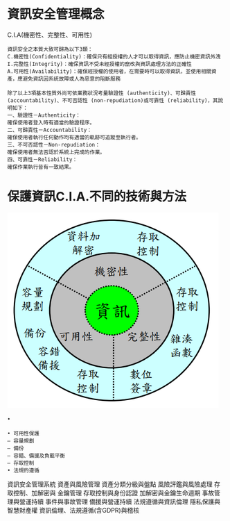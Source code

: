 # 資訊安全管理概念

C.I.A(機密性、完整性、可用性)
```
資訊安全之本質大致可歸為以下3類：
C.機密性(Confidentiality)：確保只有經授權的人才可以取得資訊，應防止機密資訊外洩
I.完整性(Integrity)：確保資訊不受未經授權的竄改與資訊處理方法的正確性
A.可用性(Availability)：確保經授權的使用者，在需要時可以取得資訊，並使用相關資產，應避免資訊因系統故障或人為惡意的阻斷服務

除了以上3項基本性質外尚可依業務狀況考量驗證性 (authenticity)、可歸責性 (accountability)、不可否認性 (non-repudiation)或可靠性 (reliability)，其說明如下：
一、驗證性－Authenticity：
確保使用者登入時有適當的驗證程序。
二、可歸責性－Accountability：
確保使用者執行任何動作均有適當的軌跡可追蹤至執行者。
三、不可否認性－Non-repudiation：
確保使用者無法否認於系統上完成的作業。
四、可靠性－Reliability：
確保作業執行皆有一致結果。
```
# 保護資訊C.I.A.不同的技術與方法
![](保護資訊C.I.A.不同的技術與方法.png)
```
•

• 可用性保護
– 容量規劃
– 備份
– 容錯、備援及負載平衡
– 存取控制
• 法規的遵循
```
資訊安全管理系統
資產與風險管理
資產分類分級與盤點
風險評鑑與風險處理
存取控制、加解密與
金鑰管理
存取控制與身份認證
加解密與金鑰生命週期
事故管理與營運持續
事件與事故管理
備援與營運持續
法規遵循與資訊倫理
隱私保護與智慧財產權
資訊倫理、法規遵循(含GDPR)與稽核
